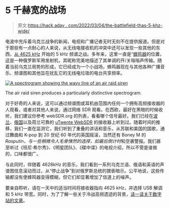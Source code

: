 # 5 千赫宽的战场

> 原文:[https://hack aday . com/2022/03/04/the-battlefield-thas-5-khz-wide/](https://hackaday.com/2022/03/04/the-battlefield-thats-5-khz-wide/)

电波中充斥着乌克兰战争的新闻，电视和广播记者无时无刻不在提供报道。但是对于那些有一点耐心的人来说，从无线电接收机的冲突中还可以发现一些其他的东西，[从 4625 kHz](https://twitter.com/kaedotcom/status/1497711396196433929) 开始的 5 kHz 频谱之战。多年来，这里一直是“[蜂鸣器](https://en.wikipedia.org/wiki/UVB-76)的位置，这是一种俄罗斯军用发射机，其昵称完美地描述了其单调的开/关嗡嗡声传输。随着当前乌克兰局势的形成，它已经成为一个小战场，蜂鸣器现在与其他各种广播音乐、频谱图和其他旨在扰乱它的无线电垃圾的电台共享频率。

[![A spectrogram showing the wavy line of an air raid siren](../Images/cff20cf2d937b5e6139e5204039e176c.png)](https://hackaday.com/wp-content/uploads/2022/02/air-raid-siren-spectrum.jpg)

The air raid siren produces a particularly distinctive spectrogram.

对于好奇的人来说，这可以通过频谱图或耳机由范围内任何一个拥有高频接收器的人观看，或者对其他人来说，通过网络 SDR 观看。在西欧，最好在黑暗的时候收听，我们建议你参考 webSDR.org 的列表，看看哪个信号最好。我们已经在[波兰](http://sdr.so8oo.net/)、[俄国](http://84.201.157.25:26057/)以及荷兰可靠的 [uTwente WebSDR](http://websdr.ewi.utwente.nl:8901/) 的接收器上听到过。随着时间的推移，我们一直在监测它，我们听到了重叠的讲话和音乐，从苏联和美国的国歌，通过舞曲和 K-pop 到 20 世纪 60 年代的英国摇滚，当然还有 Boney M 的 *Rasputin，*与一些稍微令人毛骨悚然的选择，如*最后倒计时*和空袭警报。我们甚至听过《班尼·希尔秀》、《明星团队》、《碟中谍》的电视介绍，所以不管是谁做的，口味都很广。

与此同时，伴随着 4628kHz 的音乐，我们看到一系列乌克兰语、俄语和英语的声谱图信息滚动而过，从“停止战争”到对俄罗斯总统的猥亵暗示。公平地说，这些传输都没有使蜂鸣器变得模糊，但它们却显著增加了信道上的噪声。

要亲自聆听，请在一天中的适当时间将接收器指向 4625 kHz，并选择 USB 解调和 5 kHz 带宽。同时，为了了解一些关于冷战高频遗迹的背景，[读一读关于数字站的文章](https://hackaday.com/2015/10/29/secret-radio-stations-by-the-numbers/)。